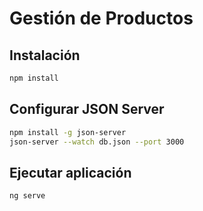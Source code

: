 # Gestión de Productos

## Instalación
```bash
npm install
```

## Configurar JSON Server
```bash
npm install -g json-server
json-server --watch db.json --port 3000
```

## Ejecutar aplicación
```bash
ng serve
```
